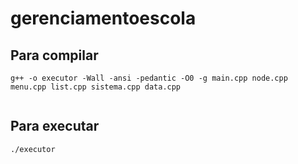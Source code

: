 # gerenciamentoescola

## Para compilar

```console
g++ -o executor -Wall -ansi -pedantic -O0 -g main.cpp node.cpp menu.cpp list.cpp sistema.cpp data.cpp


```
## Para executar 

```console
./executor
```
